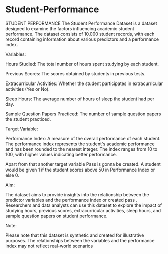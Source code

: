 # Student-Performance
STUDENT PERFORMANCE
The Student Performance Dataset is a dataset designed to examine the factors influencing academic student performance. The dataset consists of 10,000 student records, with each record containing information about various predictors and a performance index.

Variables:

Hours Studied: The total number of hours spent studying by each student.

Previous Scores: The scores obtained by students in previous tests.

Extracurricular Activities: Whether the student participates in extracurricular activities (Yes or No).

Sleep Hours: The average number of hours of sleep the student had per day.

Sample Question Papers Practiced: The number of sample question papers the student practiced.

Target Variable:

Performance Index: A measure of the overall performance of each student. The performance index represents the student's academic performance and has been rounded to the nearest integer. The index ranges from 10 to 100, with higher values indicating better performance.

Apart from that another target variable Pass is gonna be created. A student would be given 1 if the student scores above 50 in Performance Index or else 0.

Aim:

The dataset aims to provide insights into the relationship between the predictor variables and the performance index or created pass . Researchers and data analysts can use this dataset to explore the impact of studying hours, previous scores, extracurricular activities, sleep hours, and sample question papers on student performance.

Note:

Please note that this dataset is synthetic and created for illustrative purposes. The relationships between the variables and the performance index may not reflect real-world scenarios
